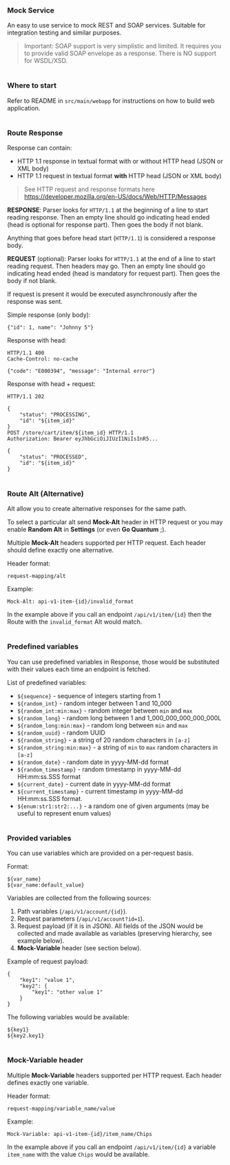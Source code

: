 ### Mock Service

An easy to use service to mock REST and SOAP services.
Suitable for integration testing and similar purposes.

> Important: SOAP support is very simplistic and limited.
It requires you to provide valid SOAP envelope as a response.
There is NO support for WSDL/XSD.

#
### Where to start

Refer to README in `src/main/webapp` for instructions on how to build web application.

#
### Route Response

Response can contain:
- HTTP 1.1 response in textual format with or without HTTP head
(JSON or XML body)
- HTTP 1.1 request in textual format **with** HTTP head
(JSON or XML body)

> See HTTP request and response formats here
https://developer.mozilla.org/en-US/docs/Web/HTTP/Messages

**RESPONSE**: Parser looks for `HTTP/1.1` at the beginning of a line
to start reading response.
Then an empty line should go indicating head ended
(head is optional for response part).
Then goes the body if not blank.

Anything that goes before head start (`HTTP/1.1`)
is considered a response body.

**REQUEST** (optional): Parser looks for `HTTP/1.1` at the end of a line
to start reading request.
Then headers may go.
Then an empty line should go indicating head ended
(head is mandatory for request part).
Then goes the body if not blank.

If request is present it would be executed asynchronously
after the response was sent.

Simple response (only body):

    {"id": 1, name": "Johnny 5"}

Response with head:

    HTTP/1.1 400
    Cache-Control: no-cache
        
    {"code": "E000394", "message": "Internal error"}

Response with head + request:

    HTTP/1.1 202
    
    {
        "status": "PROCESSING",
        "id": "${item_id}"
    }
    POST /store/cart/item/${item_id} HTTP/1.1
    Authorization: Bearer eyJhbGciOiJIUzI1NiIsInR5...
    
    {
        "status": "PROCESSED",
        "id": "${item_id}"
    }

#
### Route Alt (Alternative)

Alt allow you to create alternative responses for the same path.

To select a particular alt send **Mock-Alt** header in HTTP request
or you may enable **Random Alt** in **Settings** (or even **Go Quantum** ;).

Multiple **Mock-Alt** headers supported per HTTP request.
Each header should define exactly one alternative.

Header format:

    request-mapping/alt
    
Example:

    Mock-Alt: api-v1-item-{id}/invalid_format

In the example above if you call an endpoint `/api/v1/item/{id}`
then the Route with the `invalid_format` Alt would match.

#
### Predefined variables

You can use predefined variables in Response, those would be substituted
with their values each time an endpoint is fetched.

List of predefined variables:

- `${sequence}` - sequence of integers starting from 1
- `${random_int}` - random integer between 1 and 10_000
- `${random_int:min:max}` - random integer between `min` and `max`
- `${random_long}` - random long between 1 and 1_000_000_000_000_000L
- `${random_long:min:max}` - random long between `min` and `max`
- `${random_uuid}` - random UUID
- `${random_string}` - a string of 20 random characters in `[a-z]`
- `${random_string:min:max}` - a string of `min` to `max` random characters in `[a-z]`
- `${random_date}` - random date in yyyy-MM-dd format
- `${random_timestamp}` - random timestamp in yyyy-MM-dd HH:mm:ss.SSS format
- `${current_date}` - current date in yyyy-MM-dd format
- `${current_timestamp}` - current timestamp in yyyy-MM-dd HH:mm:ss.SSS format.
- `${enum:str1:str2:...}` - a random one of given arguments (may be useful to represent enum values)

#
### Provided variables

You can use variables which are provided on a per-request basis.

Format:

    ${var_name}
    ${var_name:default_value}

Variables are collected from the following sources:

1. Path variables (`/api/v1/account/{id}`).
2. Request parameters (`/api/v1/account?id=1`).
3. Request payload (if it is in JSON).
All fields of the JSON would be collected and made available as variables
(preserving hierarchy, see example below).
4. **Mock-Variable** header (see section below).

Example of request payload:

    {
        "key1": "value 1",
        "key2": {
            "key1": "other value 1"
        }
    }

The following variables would be available:

    ${key1}
    ${key2.key1}

#
### Mock-Variable header

Multiple **Mock-Variable** headers supported per HTTP request.
Each header defines exactly one variable.

Header format:

    request-mapping/variable_name/value
    
Example:

    Mock-Variable: api-v1-item-{id}/item_name/Chips

In the example above if you call an endpoint `/api/v1/item/{id}`
a variable `item_name` with the value `Chips` would be available.
